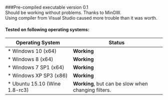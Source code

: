 ###Pre-compiled executable version 0.1  
Should be working without problems. Thanks to MinGW.  
Using compiler from Visual Studio caused more trouble than it was worth.  
#### Tested on following operating systems:

Operating System | Status
-|-
* Windows 10 (x64)|**Working**
* Windows 8 (x64)|**Working**
* Windows 7 SP1 (x64)|**Working**
* Windows XP SP3 (x86)|**Working**
* Ubuntu 15.10 (Wine 1.8-rc3)|**Working**, but can be slow when changing filters.

